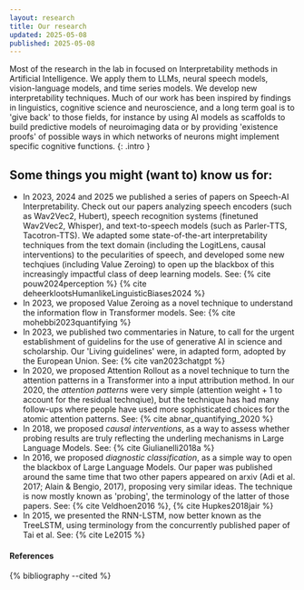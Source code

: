 ```yaml
---
layout: research
title: Our research
updated: 2025-05-08
published: 2025-05-08
---
```

Most of the research in the lab in focused on Interpretability methods in Artificial Intelligence. We apply them to LLMs, neural speech models, vision-language models, and time series models. We develop new interpretability techniques. Much of our work has been inspired by findings in linguistics, cognitive science and neuroscience, and a long term goal is to 'give back' to those fields, for instance by using AI models as scaffolds to build predictive models of neuroimaging data or by providing 'existence proofs' of possible ways in which networks of neurons might implement specific cognitive functions. {: .intro }

## Some things you might (want to) know us for:
- In 2023, 2024 and 2025 we published a series of papers on Speech-AI Interpretability. Check out our papers analyzing speech encoders (such as Wav2Vec2, Hubert), speech recognition systems (finetuned Wav2Vec2, Whisper), and text-to-speech models (such as Parler-TTS, Tacotron-TTS). We adapted some state-of-the-art interpretability techniques from the text domain (including the LogitLens, causal interventions) to the pecularities of speech, and developed some new techqiues (including Value Zeroing) to open up the blackbox of this increasingly impactful class of deep learning models. See: {% cite pouw2024perception %}  {% cite deheerklootsHumanlikeLinguisticBiases2024 %} 
- In 2023, we proposed Value Zeroing as a novel technique to understand the information flow in Transformer models. See: {% cite mohebbi2023quantifying %}
- In 2023, we published two commentaries in Nature, to call for the urgent establishment of guidelins for the use of generative AI in science and scholarship. Our 'Living guidelines' were, in adapted form, adopted by the European Union. See: {% cite van2023chatgpt %}
- In 2020, we proposed Attention Rollout as a novel technique to turn the attention patterns in a Transformer into a input attribution method. In our 2020, the *attention patterns* were very simple (attention weight + 1 to account for the residual technqiue), but the technique has had many follow-ups where people have used more sophisticated choices for the atomic attention patterns. See: {% cite abnar_quantifying_2020 %}
- In 2018, we proposed *causal interventions*, as a way to assess whether probing results are truly reflecting the underling mechanisms in Large Language Models. See: {% cite Giulianelli2018a %}
- In 2016, we proposed *diagnostic classification*, as a simple way to open the blackbox of Large Language Models. Our paper was published around the same time that two other papers appeared on arxiv (Adi et al. 2017; Alain & Bengio, 2017), proposing very similar ideas. The technique is now mostly known as 'probing', the terminology of the latter of those papers. See: {% cite Veldhoen2016 %}, {% cite Hupkes2018jair %}
- In 2015, we presented the RNN-LSTM, now better known as the TreeLSTM, using terminology from the concurrently published paper of Tai et al. See: {% cite Le2015 %}


<div class="references">
  <h4>References</h4>
  {% bibliography --cited %}
</div>
